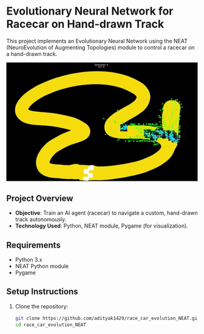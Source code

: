 # Evolutionary Neural Network for Racecar on Hand-drawn Track

This project implements an Evolutionary Neural Network using the NEAT (NeuroEvolution of Augmenting Topologies) module to control a racecar on a hand-drawn track.

![Racecar Demo](demo.gif)

## Project Overview

- **Objective**: Train an AI agent (racecar) to navigate a custom, hand-drawn track autonomously.
- **Technology Used**: Python, NEAT module, Pygame (for visualization).

## Requirements

- Python 3.x
- NEAT Python module
- Pygame

## Setup Instructions

1. Clone the repository:
   ```bash
   git clone https://github.com/adityak1429/race_car_evolution_NEAT.git
   cd race_car_evolution_NEAT

